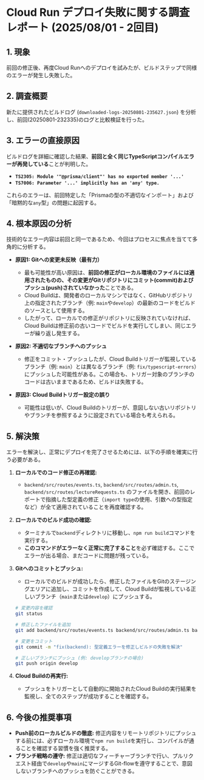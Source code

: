 # Cloud Run デプロイ失敗に関する調査レポート (2025/08/01 - 2回目)

## 1. 現象

前回の修正後、再度Cloud Runへのデプロイを試みたが、ビルドステップで同様のエラーが発生し失敗した。

## 2. 調査概要

新たに提供されたビルドログ (`downloaded-logs-20250801-235627.json`) を分析し、前回(20250801-232335)のログと比較検証を行った。

## 3. エラーの直接原因

ビルドログを詳細に確認した結果、**前回と全く同じTypeScriptコンパイルエラーが再発している**ことが判明した。

- **`TS2305: Module '"@prisma/client"' has no exported member '...'`**
- **`TS7006: Parameter '...' implicitly has an 'any' type.`**

これらのエラーは、前回特定した「Prismaの型の不適切なインポート」および「暗黙的な`any`型」の問題に起因する。

## 4. 根本原因の分析

技術的なエラー内容は前回と同一であるため、今回はプロセスに焦点を当てて多角的に分析する。

- **原因1: Gitへの変更未反映（最有力）**
  - 最も可能性が高い原因は、**前回の修正がローカル環境のファイルには適用されたものの、その変更がGitリポジトリにコミット(commit)およびプッシュ(push)されていなかった**ことである。
  - Cloud Buildは、開発者のローカルマシンではなく、GitHubリポジトリ上の指定されたブランチ（例: `main`や`develop`）の最新のコードをビルドのソースとして使用する。
  - したがって、ローカルでの修正がリポジトリに反映されていなければ、Cloud Buildは修正前の古いコードでビルドを実行してしまい、同じエラーが繰り返し発生する。

- **原因2: 不適切なブランチへのプッシュ**
  - 修正をコミット・プッシュしたが、Cloud Buildトリガーが監視しているブランチ（例: `main`）とは異なるブランチ（例: `fix/typescript-errors`）にプッシュした可能性がある。この場合も、トリガー対象のブランチのコードは古いままであるため、ビルドは失敗する。

- **原因3: Cloud Buildトリガー設定の誤り**
  - 可能性は低いが、Cloud Buildのトリガーが、意図しない古いリポジトリやブランチを参照するように設定されている場合も考えられる。

## 5. 解決策

エラーを解決し、正常にデプロイを完了させるためには、以下の手順を確実に行う必要がある。

1.  **ローカルでのコード修正の再確認:**
    -   `backend/src/routes/events.ts`, `backend/src/routes/admin.ts`, `backend/src/routes/lectureRequests.ts` のファイルを開き、前回のレポートで指摘した型定義の修正（`import type`の使用、引数への型指定など）が全て適用されていることを再度確認する。

2.  **ローカルでのビルド成功の確認:**
    -   ターミナルで`backend`ディレクトリに移動し、`npm run build`コマンドを実行する。
    -   **このコマンドがエラーなく正常に完了すること**を必ず確認する。ここでエラーが出る場合、まだコードに問題が残っている。

3.  **Gitへのコミットとプッシュ:**
    -   ローカルでのビルドが成功したら、修正したファイルをGitのステージングエリアに追加し、コミットを作成して、Cloud Buildが監視している正しいブランチ（`main`または`develop`）にプッシュする。
    ```bash
    # 変更内容を確認
    git status

    # 修正したファイルを追加
    git add backend/src/routes/events.ts backend/src/routes/admin.ts backend/src/routes/lectureRequests.ts

    # 変更をコミット
    git commit -m "fix(backend): 型定義エラーを修正しビルドの失敗を解決"

    # 正しいブランチにプッシュ (例: developブランチの場合)
    git push origin develop
    ```

4.  **Cloud Buildの再実行:**
    -   プッシュをトリガーとして自動的に開始されたCloud Buildの実行結果を監視し、全てのステップが成功することを確認する。

## 6. 今後の推奨事項

-   **Push前のローカルビルドの徹底:** 修正内容をリモートリポジトリにプッシュする前には、必ずローカル環境で`npm run build`を実行し、コンパイルが通ることを確認する習慣を強く推奨する。
-   **ブランチ戦略の遵守:** 修正は適切なフィーチャーブランチで行い、プルリクエスト経由で`develop`や`main`にマージするGit-flowを遵守することで、意図しないブランチへのプッシュを防ぐことができる。
